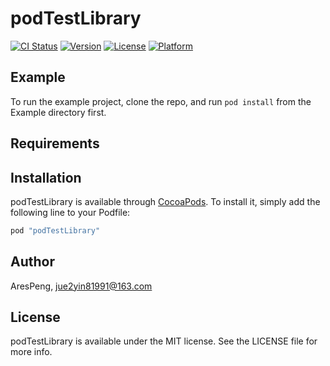 # podTestLibrary

[![CI Status](http://img.shields.io/travis/AresPeng/podTestLibrary.svg?style=flat)](https://travis-ci.org/AresPeng/podTestLibrary)
[![Version](https://img.shields.io/cocoapods/v/podTestLibrary.svg?style=flat)](http://cocoapods.org/pods/podTestLibrary)
[![License](https://img.shields.io/cocoapods/l/podTestLibrary.svg?style=flat)](http://cocoapods.org/pods/podTestLibrary)
[![Platform](https://img.shields.io/cocoapods/p/podTestLibrary.svg?style=flat)](http://cocoapods.org/pods/podTestLibrary)

## Example

To run the example project, clone the repo, and run `pod install` from the Example directory first.

## Requirements

## Installation

podTestLibrary is available through [CocoaPods](http://cocoapods.org). To install
it, simply add the following line to your Podfile:

```ruby
pod "podTestLibrary"
```

## Author

AresPeng, jue2yin81991@163.com

## License

podTestLibrary is available under the MIT license. See the LICENSE file for more info.
